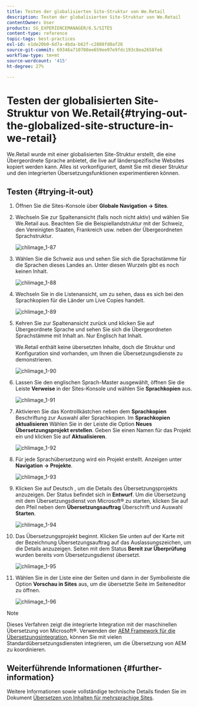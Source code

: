 ```yaml
---
title: Testen der globalisierten Site-Struktur von We.Retail
description: Testen der globalisierten Site-Struktur von We.Retail
contentOwner: User
products: SG_EXPERIENCEMANAGER/6.5/SITES
content-type: reference
topic-tags: best-practices
exl-id: e1de20b0-6d7a-4bda-b62f-c2808fd0af28
source-git-commit: 69346a710708ee659ee97e9fdc193c8ea2658fe6
workflow-type: tm+mt
source-wordcount: '415'
ht-degree: 27%

---
```


# Testen der globalisierten Site-Struktur von We.Retail{#trying-out-the-globalized-site-structure-in-we-retail}

We.Retail wurde mit einer globalisierten Site-Struktur erstellt, die eine Übergeordnete Sprache anbietet, die live auf länderspezifische Websites kopiert werden kann. Alles ist vorkonfiguriert, damit Sie mit dieser Struktur und den integrierten Übersetzungsfunktionen experimentieren können.

## Testen {#trying-it-out}

1. Öffnen Sie die Sites-Konsole über **Globale Navigation -> Sites**.
1. Wechseln Sie zur Spaltenansicht (falls noch nicht aktiv) und wählen Sie We.Retail aus. Beachten Sie die Beispiellandstruktur mit der Schweiz, den Vereinigten Staaten, Frankreich usw. neben der Übergeordneten Sprachstruktur.

   ![chlimage_1-87](assets/chlimage_1-87a.png)

1. Wählen Sie die Schweiz aus und sehen Sie sich die Sprachstämme für die Sprachen dieses Landes an. Unter diesen Wurzeln gibt es noch keinen Inhalt.

   ![chlimage_1-88](assets/chlimage_1-88a.png)

1. Wechseln Sie in die Listenansicht, um zu sehen, dass es sich bei den Sprachkopien für die Länder um Live Copies handelt.

   ![chlimage_1-89](assets/chlimage_1-89a.png)

1. Kehren Sie zur Spaltenansicht zurück und klicken Sie auf Übergeordnete Sprache und sehen Sie sich die Übergeordneten Sprachstämme mit Inhalt an. Nur Englisch hat Inhalt.

   We.Retail enthält keine übersetzten Inhalte, doch die Struktur und Konfiguration sind vorhanden, um Ihnen die Übersetzungsdienste zu demonstrieren.

   ![chlimage_1-90](assets/chlimage_1-90a.png)

1. Lassen Sie den englischen Sprach-Master ausgewählt, öffnen Sie die Leiste **Verweise** in der Sites-Konsole und wählen Sie **Sprachkopien** aus.

   ![chlimage_1-91](assets/chlimage_1-91.png)

1. Aktivieren Sie das Kontrollkästchen neben dem **Sprachkopien** Beschriftung zur Auswahl aller Sprachkopien. Im **Sprachkopien aktualisieren** Wählen Sie in der Leiste die Option **Neues Übersetzungsprojekt erstellen**. Geben Sie einen Namen für das Projekt ein und klicken Sie auf **Aktualisieren**.

   ![chlimage_1-92](assets/chlimage_1-92.png)

1. Für jede Sprachübersetzung wird ein Projekt erstellt. Anzeigen unter **Navigation -> Projekte**.

   ![chlimage_1-93](assets/chlimage_1-93.png)

1. Klicken Sie auf Deutsch , um die Details des Übersetzungsprojekts anzuzeigen. Der Status befindet sich in **Entwurf**. Um die Übersetzung mit dem Übersetzungsdienst von Microsoft® zu starten, klicken Sie auf den Pfeil neben dem **Übersetzungsauftrag** Überschrift und Auswahl **Starten**.

   ![chlimage_1-94](assets/chlimage_1-94.png)

1. Das Übersetzungsprojekt beginnt. Klicken Sie unten auf der Karte mit der Bezeichnung Übersetzungsauftrag auf das Auslassungszeichen, um die Details anzuzeigen. Seiten mit dem Status **Bereit zur Überprüfung** wurden bereits vom Übersetzungsdienst übersetzt.

   ![chlimage_1-95](assets/chlimage_1-95.png)

1. Wählen Sie in der Liste eine der Seiten und dann in der Symbolleiste die Option **Vorschau in Sites** aus, um die übersetzte Seite im Seiteneditor zu öffnen.

   ![chlimage_1-96](assets/chlimage_1-96.png)

>[!NOTE]
>
>Dieses Verfahren zeigt die integrierte Integration mit der maschinellen Übersetzung von Microsoft®. Verwenden der [AEM Framework für die Übersetzungsintegration](/help/sites-administering/translation.md), können Sie mit vielen Standardübersetzungsdiensten integrieren, um die Übersetzung von AEM zu koordinieren.

## Weiterführende Informationen {#further-information}

Weitere Informationen sowie vollständige technische Details finden Sie im Dokument [Übersetzen von Inhalten für mehrsprachige Sites](/help/sites-administering/translation.md).

